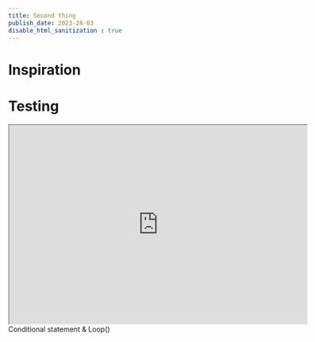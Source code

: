 ```yaml
---
title: Second thing
publish_date: 2023-28-03
disable_html_sanitization : true
---
```

# Inspiration

# Testing
<iframe width="600" height="400" src="https://editor.p5js.org/whateverimsandy/full/vngEv-L5U"></iframe>
Conditional statement & Loop()